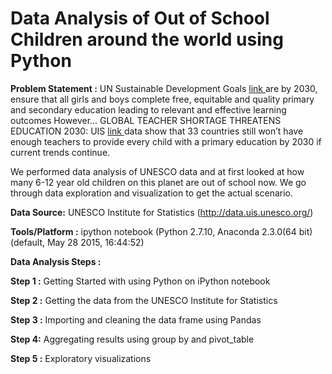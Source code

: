 # Data Analysis of Out of School Children around the world using Python

**Problem Statement :** 
UN Sustainable Development Goals [ link ](https://sustainabledevelopment.un.org/?menu=1300) are by 2030, ensure that all girls and boys complete free, equitable and quality primary and secondary education leading to relevant and effective learning outcomes However... GLOBAL TEACHER SHORTAGE THREATENS EDUCATION 2030: UIS [ link ](http://www.uis.unesco.org/education/pages/world-teachers-day-2015.aspx?spslanguage=en) data show that 33 countries still won’t have enough teachers to provide every child with a primary education by 2030 if current trends continue.

We performed data analysis of UNESCO data and at first looked at how many 6-12 year old children on this planet are 
out of school now. We go through data exploration and visualization to get the actual scenario. 

**Data Source:** UNESCO Institute for Statistics (http://data.uis.unesco.org/)

**Tools/Platform :** ipython notebook (Python 2.7.10, Anaconda 2.3.0(64 bit) (default, May 28 2015, 16:44:52)

**Data Analysis Steps :**

**Step 1 :** Getting Started with using Python on iPython notebook

**Step 2 :** Getting the data from the UNESCO Institute for Statistics

**Step 3 :** Importing and cleaning the data frame using Pandas

**Step 4:** Aggregating results using group by and pivot_table

**Step 5 :** Exploratory visualizations

